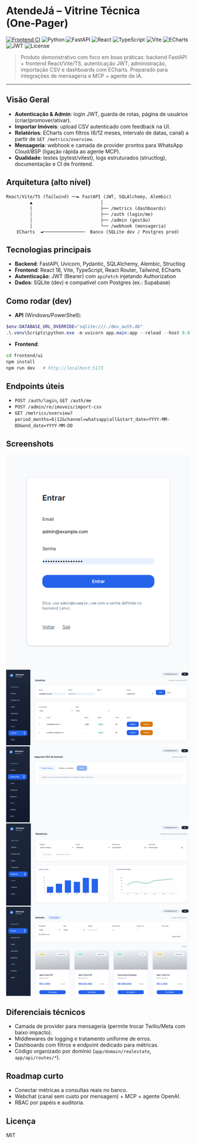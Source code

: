 # AtendeJá – Vitrine Técnica (One‑Pager)

[![Frontend CI](https://github.com/rodri-oliveira/atendeJA-ND-Imoveis-/actions/workflows/frontend-ci.yml/badge.svg)](https://github.com/rodri-oliveira/atendeJA-ND-Imoveis-/actions/workflows/frontend-ci.yml)
![Python](https://img.shields.io/badge/Python-3.11-blue)
![FastAPI](https://img.shields.io/badge/FastAPI-0.110+-teal)
![React](https://img.shields.io/badge/React-18-61DAFB)
![TypeScript](https://img.shields.io/badge/TypeScript-5-blue)
![Vite](https://img.shields.io/badge/Vite-5-646CFF)
![ECharts](https://img.shields.io/badge/ECharts-5-orange)
![JWT](https://img.shields.io/badge/Auth-JWT-green)
![License](https://img.shields.io/badge/License-MIT-lightgrey)

> Produto demonstrativo com foco em boas práticas: backend FastAPI + frontend React/Vite/TS, autenticação JWT, administração, importação CSV e dashboards com ECharts. Preparado para integrações de mensageria e MCP + agente de IA.

---

## Visão Geral
- __Autenticação & Admin__: login JWT, guarda de rotas, página de usuários (criar/promover/ativar).
- __Importar Imóveis__: upload CSV autenticado com feedback na UI.
- __Relatórios__: ECharts com filtros (6/12 meses, intervalo de datas, canal) a partir de `GET /metrics/overview`.
- __Mensageria__: webhook e camada de provider prontos para WhatsApp Cloud/BSP (ligação rápida ao agente MCP).
- __Qualidade__: testes (pytest/vitest), logs estruturados (structlog), documentação e CI de frontend.

## Arquitetura (alto nível)
```
React/Vite/TS (Tailwind) ──► FastAPI (JWT, SQLAlchemy, Alembic)
         ▲                          │
         │                          ├── /metrics (dashboards)
         │                          ├── /auth (login/me)
         │                          ├── /admin (gestão)
         │                          └── /webhook (mensageria)
    ECharts  ◄────────────────  Banco (SQLite dev / Postgres prod)
```

## Tecnologias principais
- __Backend__: FastAPI, Uvicorn, Pydantic, SQLAlchemy, Alembic, Structlog
- __Frontend__: React 18, Vite, TypeScript, React Router, Tailwind, ECharts
- __Autenticação__: JWT (Bearer) com `apiFetch` injetando Authorization
- __Dados__: SQLite (dev) e compatível com Postgres (ex.: Supabase)

## Como rodar (dev)
- __API__ (Windows/PowerShell):
```powershell
$env:DATABASE_URL_OVERRIDE="sqlite:///./dev_auth.db"
.\.venv\Scripts\python.exe -m uvicorn app.main:app --reload --host 0.0.0.0 --port 8000 --reload-dir app --reload-dir tests
```
- __Frontend__:
```bash
cd frontend/ui
npm install
npm run dev   # http://localhost:5173
```

## Endpoints úteis
- `POST /auth/login`, `GET /auth/me`
- `POST /admin/re/imoveis/import-csv`
- `GET /metrics/overview?period_months=6|12&channel=whatsapp|all&start_date=YYYY-MM-DD&end_date=YYYY-MM-DD`

## Screenshots
![Login](docs/screenshots/login.png)
![Usuários](docs/screenshots/admim-user.png)
![Importar CSV](docs/screenshots/importacao-csv.png)
![Relatórios](docs/screenshots/relatorios.png)
![Imóveis](docs/screenshots/imoveis.png)

## Diferenciais técnicos
- Camada de provider para mensageria (permite trocar Twilio/Meta com baixo impacto).
- Middlewares de logging e tratamento uniforme de erros.
- Dashboards com filtros e endpoint dedicado para métricas.
- Código organizado por domínio (`app/domain/realestate`, `app/api/routes/*`).

## Roadmap curto
- Conectar métricas a consultas reais no banco.
- Webchat (canal sem custo por mensagem) + MCP + agente OpenAI.
- RBAC por papéis e auditoria.

## Licença
MIT
